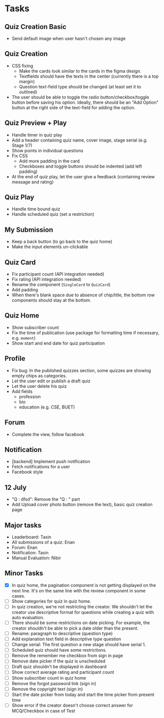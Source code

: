 # Tasks

## Quiz Creation Basic

- Send default image when user hasn't chosen any image

## Quiz Creation

- CSS fixing
  - Make the cards look similar to the cards in the figma design.
  - Textfields should have the texts in the center (currently there is a top margin)
  - Question text-field type should be changed (at least set it to outlined)
- The user should be able to toggle the radio button/checkbox/toggle button before saving his option. Ideally, there should be an "Add Option" button at the right side of the text-field for adding the option.

## Quiz Preview + Play

- Handle timer in quiz play
- Add a header containing quiz name, cover image, stage serial (e.g. Stage 1/7)
- Show points in individual questions
- Fix CSS
  - Add more padding in the card
  - Checkboxes and toggle buttons should be indented (add left padding)
- At the end of quiz play, let the user give a feedback (containing review message and rating)

## Quiz Play

- Handle time bound quiz
- Handle scheduled quiz (set a restriction)

## My Submission

- Keep a back button (to go back to the quiz home)
- Make the input elements un-clickable

## Quiz Card

- Fix participant count (API integration needed)
- Fix rating (API integration needed)
- Rename the component (`SingleCard` to `QuizCard`)
- Add padding
- When there's blank space due to absence of chip/title, the bottom row components should stay at the bottom.

## Quiz Home

- Show subscriber count
- Fix the time of publication (use package for formatting time if necessary, e.g. `moment`)
- Show start and end date for quiz participation

## Profile

- Fix bug: In the published quizzes section, some quizzes are showing empty chips as categories.
- Let the user edit or publish a draft quiz
- Let the user delete his quiz
- Add fields
  - profession
  - bio
  - education (e.g. CSE, BUET)

## Forum

- Complete the view, follow facebook


## Notification

- [backend] Implement push notification
- Fetch notifications for a user
- Facebook style


## 12 July

- "Q : dfsd": Remove the "Q : " part
- Add Upload cover photo button (remove the text), basic quiz creation page

## Major tasks

- Leaderboard: Tasin
- All submissions of a quiz: Enan
- Forum: Enan
- Notification: Tasin
- Manual Evaluation: Nibir

## Minor Tasks

- [x] In quiz home, the pagination component is not getting displayed on the
  next line. It's on the same line with the review component in some cases.
- [ ] Show categories for quiz in quiz home.
- [ ] In quiz creation, we're not restricting the creator. We shouldn't let the
  creator use descriptive format for questions while creating a quiz with auto
  evaluation.
- [ ] There should be some restrictions on date picking. For example, the
  creator shouldn't be able to pick a date older than the present.
- [ ] Rename: paragraph to descriptive (question type)
- [ ] Add explanation text field in descriptive type question
- [ ] Change serial: The first question a new stage should have serial 1.
- [ ] Scheduled quiz should have some restrictions. 
- [ ] Remove the remember me checkbox from sign in page
- [ ] Remove date picker if the quiz is unscheduled
- [ ] Draft quiz shouldn't be displayed in dashboard
- [ ] Show correct average rating and participant count
- [ ] Show subscriber count in quiz home
- [ ] Remove the forgot password link (sign in)
- [ ] Remove the copyright text (sign in)
- [ ] Start the date picker from today and start the time picker from present
  time
- [ ] Show error if the creator doesn't choose correct answer for MCQ/Checkbox
  in case of Test
